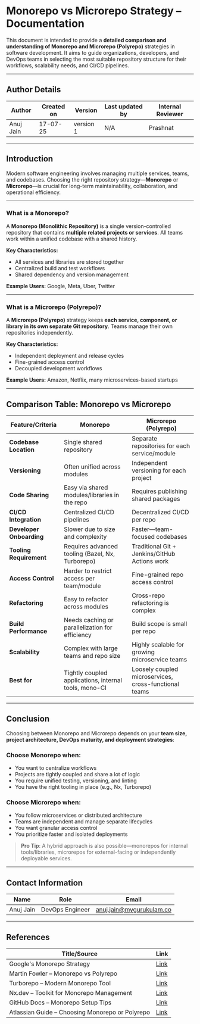 
# Monorepo vs Microrepo Strategy – Documentation

This document is intended to provide a **detailed comparison and understanding of Monorepo and Microrepo (Polyrepo)** strategies in software development. It aims to guide organizations, developers, and DevOps teams in selecting the most suitable repository structure for their workflows, scalability needs, and CI/CD pipelines.

---
## Author Details

| Author      | Created on | Version   | Last updated by | Internal Reviewer |
|-------------|------------|-----------|------------------|--------------------|
| Anuj Jain   | 17-07-25   | version 1 | N/A              | Prashnat           |

---


## Introduction

Modern software engineering involves managing multiple services, teams, and codebases. Choosing the right repository strategy—**Monorepo** or **Microrepo**—is crucial for long-term maintainability, collaboration, and operational efficiency.

---

### What is a Monorepo?

A **Monorepo (Monolithic Repository)** is a single version-controlled repository that contains **multiple related projects or services**. All teams work within a unified codebase with a shared history.

**Key Characteristics:**

* All services and libraries are stored together
* Centralized build and test workflows
* Shared dependency and version management

**Example Users:** Google, Meta, Uber, Twitter

---

### What is a Microrepo (Polyrepo)?

A **Microrepo (Polyrepo)** strategy keeps **each service, component, or library in its own separate Git repository**. Teams manage their own repositories independently.

**Key Characteristics:**

* Independent deployment and release cycles
* Fine-grained access control
* Decoupled development workflows

**Example Users:** Amazon, Netflix, many microservices-based startups

---

## Comparison Table: Monorepo vs Microrepo

| Feature/Criteria         | Monorepo                                              | Microrepo (Polyrepo)                                  |
| ------------------------ | ----------------------------------------------------- | ----------------------------------------------------- |
| **Codebase Location**    | Single shared repository                              | Separate repositories for each service/module         |
| **Versioning**           | Often unified across modules                          | Independent versioning for each project               |
| **Code Sharing**         | Easy via shared modules/libraries in the repo         | Requires publishing shared packages                   |
| **CI/CD Integration**    | Centralized CI/CD pipelines                           | Decentralized CI/CD per repo                          |
| **Developer Onboarding** | Slower due to size and complexity                     | Faster—team-focused codebases                         |
| **Tooling Requirement**  | Requires advanced tooling (Bazel, Nx, Turborepo)      | Traditional Git + Jenkins/GitHub Actions work         |
| **Access Control**       | Harder to restrict access per team/module             | Fine-grained repo access control                      |
| **Refactoring**          | Easy to refactor across modules                       | Cross-repo refactoring is complex                     |
| **Build Performance**    | Needs caching or parallelization for efficiency       | Build scope is small per repo                         |
| **Scalability**          | Complex with large teams and repo size                | Highly scalable for growing microservice teams        |
| **Best for**             | Tightly coupled applications, internal tools, mono-CI | Loosely coupled microservices, cross-functional teams |

---

## Conclusion

Choosing between Monorepo and Microrepo depends on your **team size, project architecture, DevOps maturity, and deployment strategies**:

### Choose **Monorepo** when:

* You want to centralize workflows
* Projects are tightly coupled and share a lot of logic
* You require unified testing, versioning, and linting
* You have the right tooling in place (e.g., Nx, Turborepo)

### Choose **Microrepo** when:

* You follow microservices or distributed architecture
* Teams are independent and manage separate lifecycles
* You want granular access control
* You prioritize faster and isolated deployments

>  **Pro Tip**: A hybrid approach is also possible—monorepos for internal tools/libraries, microrepos for external-facing or independently deployable services.

---

##  Contact Information

| Name      | Role              | Email                                                       |
| --------- | ----------------- | ----------------------------------------------------------- |
| Anuj Jain | DevOps Engineer   | [anuj.jain@mygurukulam.co](mailto:anuj.jain@mygurukulam.co) |

---

## References

| Title/Source                                    | Link                                                                                                                                       |
| ----------------------------------------------- | ------------------------------------------------------------------------------------------------------------------------------------------ |
| Google's Monorepo Strategy                      | [Link](https://opensource.googleblog.com/2017/05/why-google-stores-code-in-single.html)                                                    |
| Martin Fowler – Monorepo vs Polyrepo            | [Link](https://martinfowler.com/bliki/Monorepo.html)                                                                                       |
| Turborepo – Modern Monorepo Tool                | [Link](https://turbo.build/repo)                                                                                                           |
| Nx.dev – Toolkit for Monorepo Management        | [Link](https://nx.dev/)                                                                                                                    |
| GitHub Docs – Monorepo Setup Tips               | [Link](https://docs.github.com/en/enterprise-cloud@latest/repositories/working-with-files/managing-large-repositories/monorepo-strategies) |
| Atlassian Guide – Choosing Monorepo or Polyrepo | [Link](https://www.atlassian.com/git/tutorials/monorepos)                                                                                  |

